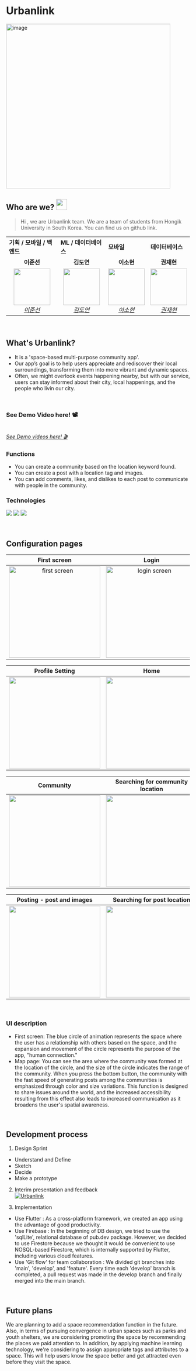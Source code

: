 # Urbanlink
<img width="450" alt="image" src="https://user-images.githubusercontent.com/103521468/229154323-64367792-f505-47d9-b270-25e509b9a2cf.png">


## Who are we? <img src="https://raw.githubusercontent.com/MartinHeinz/MartinHeinz/master/wave.gif" width="30px">
>Hi , we are Urbanlink team. We are a team of students from Hongik University in South Korea.
>You can find us on github link.

<table>
    <tr aling="center">
        <td><B>기획 / 모바일 / 백엔드<B></td>
        <td><B>ML / 데이터베이스<B></td>
        <td><B>모바일<B></td>
        <td><B>데이터베이스<B></td>
    </tr>
    <tr align="center">
        <td><B>이준선<B></td>
        <td><B>김도연<B></td>
        <td><B>이소현<B></td>
        <td><B>권재현<B></td>
    </tr>
    <tr align="center">
        <td>
            <img src="https://github.com/nx006.png" width="100">
            <br>
            <a href="https://github.com/nx006"><I>이준선</I></a>
        </td>
        <td>
            <img src="https://github.com/scarletKim2001.png" width="100">
            <br>
            <a href="https://github.com/scarletKim2001"><I>김도연</I></a>
        </td>
        <td>
            <img src="https://github.com/SHL3.png" width="100">
            <br>
            <a href="https://github.com/SHL3"><I>이소현</I></a>
        </td>
        <td>
            <img src="https://github.com/baebaebuae.png" width="100">
            <br>
            <a href="https://github.com/baebaebuae"><I>권재현</I></a>
        </td>
    </tr>
</table>

</br>

## What's Urbanlink?
* It is a 'space-based multi-purpose community app'.
* Our app’s goal is to help users appreciate and rediscover their local surroundings, transforming them into more vibrant and dynamic spaces.
* Often, we might overlook events happening nearby, but with our service, users can stay informed about their city, local happenings, and the people who livin our city.

</br>

### See Demo Video here! 📽️
<br><a href="https://www.youtube.com/watch?v=EOs8m5CF9bQ"><I>See Demo videos here! 🎬</I></a></br>

### Functions
* You can create a community based on the location keyword found.
* You can create a post with a location tag and images.
* You can add comments, likes, and dislikes to each post to communicate with people in the community.

### Technologies
<img src="https://img.shields.io/badge/Flutter-02569B?style=flat-square&logo=flutter&logoColor=white"> <img src="https://img.shields.io/badge/Firebase-FFCA28?style=flat-square&logo=firebase&logoColor=white"> <img src="https://img.shields.io/badge/Dart-0175C2?style=flat-square&logo=dart&logoColor=white">

</br>

## Configuration pages

|First screen|Login|Profile|
|:---:|:---:|:---:|
|<img width="250" alt="first screen" src="https://user-images.githubusercontent.com/103521468/229154729-e0289e00-bff3-41f4-80e1-690bfd4edd5a.png">|<img width="250" alt ="login screen" src="https://user-images.githubusercontent.com/103521468/229152138-6160c3dc-f967-4a2d-83f9-15790518a321.png">|<img width="250" src="https://user-images.githubusercontent.com/103521468/229155590-f55a4609-8d72-4e02-9705-cb317595b3e2.png">|


|Profile Setting|Home|Map|
|:---:|:---:|:---:|
|<img width="250" src="https://user-images.githubusercontent.com/103521468/229160900-1219c893-8027-4d4b-913b-45399e4f100f.png">|<img src="https://user-images.githubusercontent.com/103521468/229155970-42905c70-d13f-477e-be94-ec6c6605da62.png" width="250">|<img src="https://user-images.githubusercontent.com/103521468/229156088-70087fba-2c88-460d-a141-3b5221514ed3.png" width="250">|

|Community|Searching for community location|Specific community|
|:---:|:---:|:---:|
|<img src="https://user-images.githubusercontent.com/103521468/229156353-68331144-acb4-49b8-a1e0-64cdd0a41924.png" width="250">|<img src="https://user-images.githubusercontent.com/103521468/229156375-47f6a957-2bf5-40df-b025-78fda4cab497.png" width="250">|<img src="https://user-images.githubusercontent.com/103521468/229156437-8bcb3296-fe17-47ad-992d-83b835e94110.png" width="250">|

|Posting - post and images|Searching for post location|Comments and appreciation|
|------|------|------|
|<img src="https://user-images.githubusercontent.com/103521468/229157072-461fac28-f955-44e4-a3d9-e1cdefa7e26e.gif" width="250">|<img src="https://user-images.githubusercontent.com/103521468/229157464-bf4142f0-bbe7-4826-ab07-ca3f341c2f4b.gif" width="250">|<img src="https://user-images.githubusercontent.com/103521468/229157643-0bc3b865-6a5b-4f29-83f6-579d8c057fe0.png" width="250">|

</br>

### UI description
* First screen: The blue circle of animation represents the space where the user has a relationship with others based on the space, and the expansion and movement of the circle represents the purpose of the app, "human connection."
* Map page: You can see the area where the community was formed at the location of the circle, and the size of the circle indicates the range of the community. When you press the bottom button, the community with the fast speed of generating posts among the communities is emphasized through color and size variations. This function is designed to share issues around the world, and the increased accessibility resulting from this effect also leads to increased communication as it broadens the user's spatial awareness.

</br>

## Development process  
1. Design Sprint  
* Understand and Define
* Sketch
* Decide
* Make a prototype

2. Interim presentation and feedback  
[![Urbanlink](https://user-images.githubusercontent.com/100724454/229185193-004b06b4-5732-4e71-be8a-798544276054.png)](https://www.youtube.com/watch?v=zZy-AX7FYLo)

3. Implementation  
* Use Flutter : As a cross-platform framework, we created an app using the advantage of good productivity.
* Use Firebase : In the beginning of DB design, we tried to use the 'sqlLite', relational database of pub.dev package. However, we decided to use Firestore because we thought it would be convenient to use NOSQL-based Firestore, which is internally supported by Flutter, including various cloud features.
* Use 'Git flow' for team collaboration : We divided git branches into 'main', 'develop', and 'feature'. Every time each 'develop' branch is completed, a pull request was made in the develop branch and finally merged into the main branch.  
 
</br>

## Future plans  
We are planning to add a space recommendation function in the future. Also, in terms of pursuing convergence in urban spaces such as parks and youth shelters, we are considering promoting the space by recommending the places we paid attention to.
In addition, by applying machine learning technology, we're considering to assign appropriate tags and attributes to a space. This will help users know the space better and get attracted even before they visit the space.
